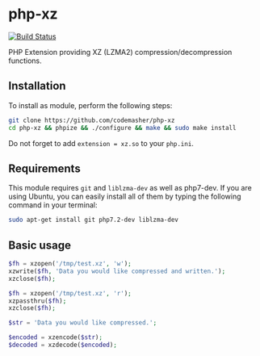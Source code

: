 php-xz
======

[![Build Status](https://travis-ci.org/codemasher/php-ext-xz.svg?branch=master)](https://travis-ci.org/codemasher/php-ext-xz)

PHP Extension providing XZ (LZMA2) compression/decompression functions.

## Installation

To install as module, perform the following steps:

```bash
git clone https://github.com/codemasher/php-xz
cd php-xz && phpize && ./configure && make && sudo make install
```

Do not forget to add `extension = xz.so` to your `php.ini`.

## Requirements

This module requires `git` and `liblzma-dev` as well as php7-dev. If you are using Ubuntu, you can easily install all of them by typing the following command in your terminal:

```bash
sudo apt-get install git php7.2-dev liblzma-dev
```

## Basic usage

```php
$fh = xzopen('/tmp/test.xz', 'w');
xzwrite($fh, 'Data you would like compressed and written.');
xzclose($fh);

$fh = xzopen('/tmp/test.xz', 'r');
xzpassthru($fh);
xzclose($fh);
```

```php
$str = 'Data you would like compressed.';

$encoded = xzencode($str);
$decoded = xzdecode($encoded);
```
